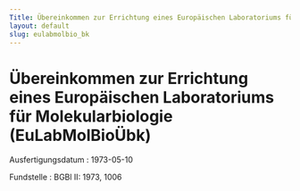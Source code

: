 ```yaml
---
Title: Übereinkommen zur Errichtung eines Europäischen Laboratoriums für Molekularbiologie
layout: default
slug: eulabmolbio_bk
---
```


# Übereinkommen zur Errichtung eines Europäischen Laboratoriums für Molekularbiologie (EuLabMolBioÜbk)

Ausfertigungsdatum
:   1973-05-10

Fundstelle
:   BGBl II: 1973, 1006


